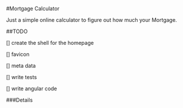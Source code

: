 #Mortgage Calculator

Just a simple online calculator to figure out how much your Mortgage.

##TODO

[] create the shell for the homepage

[] favicon

[] meta data

[] write tests

[] write angular code 

###Details